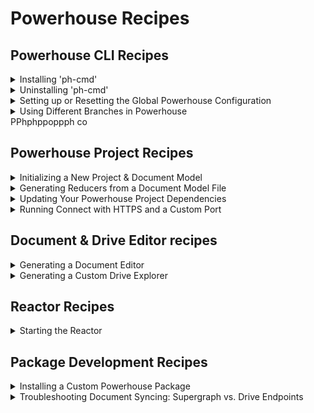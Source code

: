 # Powerhouse Recipes

## Powerhouse CLI Recipes

<details>
<summary>Installing 'ph-cmd'</summary>

# How to Install Powerhouse CLI

## Problem Statement
You need to install the Powerhouse CLI (`ph-cmd`) to create and manage Powerhouse projects.

## Prerequisites
- node.js 22 installed
- pnpm package manager installed
- Terminal or command prompt access

## Solution

### Step 1: Install the CLI globally
```bash
pnpm install -g ph-cmd
```

### Step 2: Verify the installation
```bash
ph-cmd --version
```

### Optional: Install specific versions
```bash
# For the staging version
pnpm install -g ph-cmd@staging

# For a specific version
pnpm install -g ph-cmd@<version>
```

## Expected Outcome
- Powerhouse CLI (`ph-cmd`) installed globally on your system
- Access to all Powerhouse CLI commands for project creation and management

## Common Issues and Solutions
- Issue: Permission errors during installation
  - Solution: Use `sudo` on Unix-based systems or run as administrator on Windows
- Issue: Version conflicts
  - Solution: Clean your system using the uninstallation recipe before installing a new version

## Related Recipes
- Uninstalling 'ph-cmd'
- Creating a New Document Model
- Initializing a Powerhouse Project

## Further Reading
- [Powerhouse Builder Tools](/docs/academy/Create/BuilderTools)
</details>

<details>
<summary>Uninstalling 'ph-cmd'</summary>

# How to Uninstall Powerhouse CLI

## Problem Statement
You want to perform a clean installation of the Powerhouse CLI.

## Prerequisites
- Powerhouse CLI (`ph-cmd`) installed
- A terminal or IDE

## Solution

### Step 1: Uninstall `ph-cmd`
```bash
pnpm uninstall -g ph-cmd   
```

### Step 2: Remove the global setups folder 
```bash
rm -rf ~/.ph 
```

## Expected Outcome
- Your system should now be clean from the Powerhouse CLI

## Common Issues and Solutions
- Issue: Outdated version
  - Solution: Uninstall and reinstall the Powerhouse CLI

## Related Recipes
- (Details to be added)

## Further Reading
- [Powerhouse Builder Tools](/docs/academy/Create/BuilderTools)
- [Create A New Powerhouse Project](/docs/academy/Create/ToDoList/CreateNewPowerhouseProject)
</details>

<details>
<summary>Setting up or Resetting the Global Powerhouse Configuration</summary>

# How to Set Up or Reset the Global Powerhouse Configuration

## Problem Statement
You need to initialize the global Powerhouse configuration for the first time, or reset it to resolve issues or start fresh. This might also involve switching to a specific dependency environment like staging.

## Prerequisites
- Powerhouse CLI (`ph-cmd`) installed
- Terminal or command prompt access

## Solution

### Step 1: (Optional) Remove Existing Configuration
If you suspect issues with your current global setup or want a completely clean slate, remove the existing global configuration directory. **Skip this if setting up for the first time.**
```bash
# Use with caution: this removes your global settings and downloaded dependencies.
rm -rf ~/.ph
```

### Step 2: Set Up Global Defaults
Initialize the default global project configuration.
```bash
ph setup-globals
```

### Step 3: (Optional) Switch to a Specific Environment (e.g., Staging)
If you need to use non-production dependencies, switch the global environment.
```bash
# Switch to staging dependencies
ph use staging

# Or switch back to the latest stable versions
# ph use latest
```

## Expected Outcome
- A `~/.ph` directory is created or reset.
- The global project is configured, potentially using the specified environment (e.g., staging).
- You are ready to initialize or work with Powerhouse projects using the defined global settings.

## Common Issues and Solutions
- Issue: Commands fail after removing `~/.ph`.
  - Solution: Ensure you run `ph setup-globals` afterwards.
- Issue: Need to use specific local dependencies globally.
  - Solution: Use `ph use local /path/to/local/packages`.

## Related Recipes
- Installing 'ph-cmd'
- Uninstalling 'ph-cmd'
- Using/Switching Between Different Environments for Your Powerhouse Project

## Further Reading
- [Powerhouse Builder Tools](/docs/academy/Create/BuilderTools)
- [GraphQL Schema Best Practices](/docs/academy/WorkWithData/GraphQLAtPowerhouse)
</details>

<details>
<summary>Using Different Branches in Powerhouse</summary>

# How to Use Different Branches in Powerhouse

## Problem Statement
You need to access experimental features, bugfixes, or development versions of Powerhouse components that aren't yet available in the stable release.

## Prerequisites
- Terminal or command prompt access
- pnpm package manager installed
- Node.js 22 installed

## Solution

### Step 1: Install CLI with Specific Branch
Choose the appropriate installation command based on your needs:

```bash
# For latest stable version
pnpm install -g ph-cmd

# For development version
pnpm install -g ph-cmd@dev

# For staging version
pnpm install -g ph-cmd@staging
```

### Step 2: Initialize Project with Specific Branch
When creating a new project, you can specify which branch to use:

```bash
# Use latest stable version of the boilerplate
ph init

# Use development version of the boilerplate
ph init --dev

# Use staging version of the boilerplate
ph init --staging
```

### Step 3: Switch Dependencies for Existing Project
For existing projects, you can switch all dependencies to different versions:

```bash
# Switch to latest production versions
ph use

# Switch to development versions
ph use dev

# Switch to production versions
ph use prod
```

## Expected Outcome
- Access to the specified version of Powerhouse components
- Ability to test experimental features or bugfixes
- Project configured with the chosen branch's dependencies

## Common Issues and Solutions
- Issue: Experimental features not working as expected
  - Solution: This is normal as these versions may contain untested features. Consider switching back to stable versions if issues persist.
- Issue: Version conflicts between components
  - Solution: Ensure all components are using the same branch version. Use `ph use` commands to synchronize versions.

## Related Recipes
- Installing 'ph-cmd'
- Updating Your Powerhouse Project Dependencies
- Setting up or Resetting the Global Powerhouse Configuration

## Further Reading
- [Powerhouse Builder Tools](/docs/academy/Create/BuilderTools)
</details>
PPhphppoppph co

## Powerhouse Project Recipes

<details>
<summary>Initializing a New Project & Document Model</summary>

# How to Initialize a new project and document model

## Problem Statement
You need to create a new, empty document model within a Powerhouse project using the local Connect application (Studio mode) to represent a workflow of a business process.

## Prerequisites
- Powerhouse CLI (`ph-cmd`) installed
- A Powerhouse project initialized (see [Initializing a Powerhouse Project Recipe](#powerhouse-cli-recipes)) or follow Step 1 & 2 below.
- Access to a terminal or command prompt
- A web browser

## Solution

### Step 1: Initialize a Powerhouse Project (if needed)
If you haven't already, create a new Powerhouse project:
```bash
ph init
# Follow the prompts to name your project
```

### Step 2: Navigate to Project Directory
Change your current directory to the newly created project folder:
```bash
cd <yourprojectname>
```

### Step 3: Start the Local Connect Application
Run the `connect` command to start the local development environment:
```bash
ph connect
```
Wait for the output indicating the server is running (e.g., `Local: http://localhost:3000/`).

### Step 4: Open Connect in Browser
A browser window should open automatically to `http://localhost:3000/`. If not, navigate there manually.

### Step 5: Access Your Local Drive
Click on your local drive displayed on the Connect interface.

### Step 6: Create the Document Model
In the "New Document" section at the bottom of the page, click the `DocumentModel` button.

## Expected Outcome
- An empty document model is created and opened in the Document Model Editor within the Connect application.
- You are ready to start defining the schema and logic for your new model.

## Common Issues and Solutions
- Issue: `ph connect` command fails.
  - Solution: Ensure `ph-cmd` is installed correctly (`ph-cmd --version`). Check for port conflicts if `3000` is already in use. Make sure you are inside the project directory created by `ph init`.
- Issue: Browser window doesn't open automatically.
  - Solution: Manually open `http://localhost:3000/` in your browser.
- Issue: Cannot find the `DocumentModel` button.
  - Solution: Ensure you have navigated into your local drive within the Connect application first.

## Related Recipes
- Initializing a Powerhouse Project (Covered in Powerhouse CLI Recipes)
- Designing a Document Model Schema (WIP)
- Implementing Document Model Reducers (Details to be added)

## Further Reading
- [Domain Modeling Guide](/docs/domain-modeling)
- [GraphQL Schema Best Practices](/docs/academy/WorkWithData/GraphQLAtPowerhouse)
</details>

<details>
<summary>Generating Reducers from a Document Model File</summary>

# How to Generate Reducers from a Document Model File

## Problem Statement
You have a Powerhouse Document Model defined in a `.phdm` or `.phdm.zip` file and need to generate the corresponding reducer functions for your project.

## Prerequisites
- Powerhouse CLI (`ph-cmd`) installed
- A Powerhouse project initialized (`ph init`)
- A `.phdm` or `.phdm.zip` file containing your document model definition, placed in your project (e.g., at the root).

## Solution

### Step 1: Navigate to Project Directory
Ensure your terminal is in the root directory of your Powerhouse project.
```bash
cd <yourprojectname>
```

### Step 2: Run the Generate Command
Execute the `ph generate` command, providing the path to your document model file.
```bash
# Replace todo.phdm.zip with the actual filename/path of your model
ph generate todo.phdm.zip
```

### Step 3: Integrate Generated Code
The command will output the generated reducer scaffolding code in the designated folders. 

## Expected Outcome
- Reducer functions corresponding to the operations defined in your document model are generated.
- The generated code is ready to be integrated into your project's state management logic.

## Common Issues and Solutions


## Related Recipes
- Initializing a New Project & Document Model
- Generating a Document Editor

## Further Reading
- [Domain Modeling Guide](/docs/domain-modeling)

</details>

<details>
<summary>Updating Your Powerhouse Project Dependencies</summary>

### The Update Command
The update command allows you to update your Powerhouse dependencies to their latest versions based on the version ranges specified in your package.json.

```bash
ph update [options]
```

**Examples**
#### Update dependencies based on package.json ranges
```bash
ph update
```

#### Force update to latest dev versions
```bash
ph update --force dev
```

#### Force update to latest stable versions
```bash
ph update --force prod
```

#### Use a specific package manager
```bash
ph update --package-manager pnpm
```
</details>

<details>
<summary>Running Connect with HTTPS and a Custom Port</summary>

# How to Run Connect with HTTPS and a Custom Port

## Problem Statement
You need to run the local Powerhouse Connect application using HTTPS, possibly on a different port than the default, for scenarios like testing on a remote server (e.g., EC2) or complying with specific network requirements.

## Prerequisites
- Powerhouse CLI (`ph-cmd`) installed
- A Powerhouse project initialized (`ph init`)
- Potentially, valid SSL/TLS certificates if running in a non-localhost environment that requires trusted HTTPS. (The `--https` flag may use self-signed certificates for local development).

## Solution

### Step 1: Navigate to Project Directory
Ensure your terminal is in the root directory of your Powerhouse project.
```bash
cd <yourprojectname>
```

### Step 2: Run Connect with Flags
Execute the `ph connect` command, adding the `--https` flag to enable HTTPS and the `--port` flag followed by the desired port number.
```bash
# Example using port 8442
ph connect --port 8442 --https
```

### Step 3: Access Connect
Open your web browser and navigate to the specified address. Remember to use `https` and include the custom port.
```
https://<your-hostname-or-ip>:<port>
# Example: https://localhost:8442
# Example: https://my-ec2-instance-ip:8442
```
You might encounter a browser warning about the self-signed certificate; you may need to accept the risk to proceed for local/development testing.

## Expected Outcome
- The Powerhouse Connect application starts and serves traffic over HTTPS on the specified port.
- You can access the Connect interface securely using the `https` protocol.

## Common Issues and Solutions
- Issue: Browser shows security warnings (e.g., "Your connection is not private").
  - Solution: This is expected when using the default self-signed certificate generated by `--https`. For development or internal testing, you can usually proceed by accepting the risk. For production or public-facing scenarios, configure Connect with properly signed certificates (consult Powerhouse documentation for advanced configuration).
- Issue: Port conflict (e.g., `"Port <port> is already in use"`).
  - Solution: Choose a different port number that is not currently occupied by another application.
- Issue: Cannot access Connect from a remote machine.
  - Solution: Ensure the port is open in any firewalls (on the server and potentially network firewalls). Verify you are using the correct public IP address or hostname of the machine running Connect.

## Related Recipes
- Initializing a New Project & Document Model

## Further Reading
- [Powerhouse Builder Tools](/docs/academy/Create/BuilderTools)
- [GraphQL Schema Best Practices](/docs/academy/WorkWithData/GraphQLAtPowerhouse)
</details>


## Document & Drive Editor recipes

<details>
<summary>Generating a Document Editor</summary>

# How to Generate a Document Editor

## Problem Statement
You have a Powerhouse document model and need to create a user interface (editor) for it to be used within the Connect application.

## Prerequisites
- Powerhouse CLI (`ph-cmd`) installed
- A Powerhouse project initialized (`ph init`)
- A document model generated or defined within the project (e.g., in the `document-models` directory).

## Solution

### Step 1: Navigate to Project Directory
Ensure your terminal is in the root directory of your Powerhouse project.
```bash
cd <yourprojectname>
```

### Step 2: Generate the Editor Template
Run the `generate` command, specifying the editor name (usually matching the document model name) and the associated document type.

```bash
# Replace <ModelName> with the name of your document model (e.g., ToDoList)
# Replace <docType> with the identifier for your document (e.g., powerhouse/todolist)
ph generate --editor <ModelName> --document-types <docType>
```

## Expected Outcome
- A new directory is created under `editors/` (e.g., `editors/<model-name>/`).
- An `editor.tsx` file is generated within that directory, containing a basic template for your document editor.
- You can now customize `editor.tsx` to build your desired UI using HTML, Tailwind CSS, or custom CSS.

## Related Recipes
- Initializing a New Project & Document Model
- Generating a Custom Drive Explorer

## Further Reading
- [Build a Todo-list Editor](/docs/academy/BuildingUserExperiences/BuildToDoListEditor)
</details>

<details>
<summary>Generating a Custom Drive Explorer</summary>

# How to Generate a Custom Drive Explorer (Drive App)

## Problem Statement
You need a custom, application-like interface to browse, organize, or interact with specific types of documents stored within a Powerhouse drive, going beyond the standard file listing.

## Prerequisites
- Powerhouse CLI (`ph-cmd`) installed
- A Powerhouse project initialized (`ph init`)

## Solution

### Step 1: Navigate to Project Directory
Ensure your terminal is in the root directory of your Powerhouse project.
```bash
cd <yourprojectname>
```

### Step 2: Generate the Drive Explorer Template
Run the `generate` command, specifying the `--drive-editor` flag and a name for your drive explorer application.

```bash
# Replace <drive-app-name> with a suitable name for your drive explorer (e.g., todo-drive-explorer)
ph generate --drive-editor <drive-app-name>
```

## Expected Outcome
- A new directory is created under `editors/` (e.g., `editors/<drive-app-name>/`).
- Template files (`EditorContainer.tsx`, components, hooks, etc.) are generated within that directory, providing a basic structure for a drive explorer.
- You can now customize these files to create your specific drive interface, potentially removing default components and adding custom views relevant to your document models.
- Remember to update your `powerhouse.manifest.json` to register the new app.

## Related Recipes
- Generating a Document Editor

## Further Reading
- [Build a Drive-Explorer](/docs/academy/BuildingUserExperiences/BuildingADriveExplorer)
</details>

## Reactor Recipes

<details>
<summary>Starting the Reactor</summary>

# How to Start the Powerhouse Reactor

## Problem Statement
You need to start the Powerhouse Reactor, the local service responsible for processing document model operations and managing state, typically for testing or development purposes.

## Prerequisites
- Powerhouse CLI (`ph-cmd`) installed
- A Powerhouse project initialized (`ph init`)
- You are in the root directory of your Powerhouse project.

## Solution

### Step 1: Navigate to Project Directory (if needed)
Ensure your terminal is in the root directory of your Powerhouse project.
```bash
cd <yourprojectname>
```

### Step 2: Run the Reactor Command
Execute the `ph reactor` command.
```bash
ph reactor
```

## Expected Outcome
- The Reactor service starts, typically listening on `localhost:4001`.
- You will see log output indicating the reactor is running and ready to process operations.
- A GraphQL endpoint is usually available at `http://localhost:4001/graphql` for direct interaction and testing.

## Common Issues and Solutions
- Issue: Reactor fails to start, mentioning port conflicts.
  - Solution: Ensure port `4001` (or the configured reactor port) is not already in use by another application. Stop the conflicting application or configure the reactor to use a different port (if possible, check documentation).
- Issue: Errors related to storage or configuration.
  - Solution: Check the `powerhouse.manifest.json` and any reactor-specific configuration files for errors. Ensure storage providers (like local disk) are accessible and configured correctly.

## Related Recipes
- Initializing a New Project & Document Model
- Testing with GraphQL (Details to be added)

</details>

## Package Development Recipes

<details>
<summary>Installing a Custom Powerhouse Package</summary>

# How to Install a Custom Powerhouse Package

## Problem Statement
You have developed and published a Powerhouse package (containing document models, editors, etc.) to npm, or you have a local package, and you need to install it into another Powerhouse project.

## Prerequisites
- Powerhouse CLI (`ph-cmd`) installed
- A Powerhouse project initialized (`ph init`) where you want to install the package.
- The custom package is either published to npm or available locally.

## Solution

### Step 1: Navigate to the Target Project Directory
Ensure your terminal is in the root directory of the Powerhouse project where you want to install the package.
```bash
cd <your-target-project-name>
```

### Step 2: Install the Package
Use the `ph install` command followed by the package name (if published to npm) or the path to the local package.

**For npm packages:**
```bash
# Replace <your-package-name> with the actual name on npm
ph install <your-package-name>
```

**For local packages (using a relative or absolute path):**
```bash
# Example using a relative path
ph install ../path/to/my-local-package

# Example using an absolute path
ph install /Users/you/dev/my-local-package
```

### Step 3: Verify Installation
Check your project's `package.json` and `powerhouse.manifest.json` to ensure the package dependency has been added correctly. Run `ph connect` to see if the components from the installed package are available.

## Expected Outcome
- The custom Powerhouse package is downloaded and installed into your project's dependencies.
- The `powerhouse.manifest.json` is updated (if necessary) to reflect the installed package.
- Document models, editors, drive explorers, or other components from the package become available within the target project.

## Common Issues and Solutions
- Issue: Package not found (npm).
  - Solution: Double-check the package name for typos. Ensure the package is published and accessible on npm.
- Issue: Path not found (local).
  - Solution: Verify the relative or absolute path to the local package directory is correct.
- Issue: Conflicts with existing project components or dependencies.
  - Solution: Resolve version conflicts or naming collisions as needed. Review the installed package's structure and dependencies.

## Related Recipes
- Publishing a Powerhouse Package (Details to be added)
- Initializing a Powerhouse Project

</details>

<details>
<summary>Troubleshooting Document Syncing: Supergraph vs. Drive Endpoints</summary>

# Troubleshooting Document Syncing: Supergraph vs. Drive Endpoints

## Problem Statement
You've created or modified documents within a specific drive using Powerhouse Connect, but when you query the main GraphQL endpoint (`http://localhost:4001/graphql`), you don't see the changes or the documents you expected. This can lead to confusion about whether data is being synced correctly.

## Prerequisites
- Powerhouse CLI (`ph-cmd`) installed.
- A Powerhouse project initialized (`ph init`).
- The Powerhouse Reactor is running (`ph reactor`).
- Powerhouse Connect is running (`ph connect`).
- You have attempted to create or modify documents in a drive (e.g., a "finances" drive).

## Solution

Understanding the different GraphQL endpoints in Powerhouse is crucial for effective troubleshooting:

1.  **The Supergraph Endpoint (`http://localhost:4001/graphql`):**
    *   This is the main entry point for the supergraph, which combines various subgraphs (e.g., system information, user accounts, etc.).
    *   While you can query many things here, it's generally **not** the endpoint for direct, real-time document content operations like `pushUpdates` for a specific drive.

2.  **Drive-Specific Endpoints (e.g., `http://localhost:4001/d/<driveId>` or `http://localhost:4001/d/<driveId>/graphql`):**
    *   Each drive (e.g., "finances", "mydocs") has its own dedicated endpoint.
    *   Operations that modify or directly interact with the content of a specific drive, such as creating new documents or pushing updates, are typically handled by this endpoint.
    *   When you interact with documents in Powerhouse Connect, it communicates with these drive-specific endpoints.

**Troubleshooting Steps:**

1.  **Identify the Correct Endpoint:**
    *   As illustrated in the scenario where a user was looking for documents in a "finances" drive, the key realization was needing to interact with the `http://localhost:4001/d/finances` endpoint for document-specific operations, not just `http://localhost:4001/graphql`.

2.  **Inspect Network Requests:**
    *   Open your browser's developer tools (usually by pressing F12) and go to the "Network" tab.
    *   Perform an action in Powerhouse Connect that involves a document (e.g., creating, saving).
    *   Look for GraphQL requests. You'll often see operations like `pushUpdates`.
    *   Examine the "Request URL" or "Path" for these requests. You'll likely see they are being sent to a drive-specific endpoint (e.g., `/d/finances`, `/d/powerhouse`).
    *   The payload might show `operationName: "pushUpdates"`, confirming a document modification attempt.

3.  **Querying Drive Data:**
    *   If you want to query the state of documents within a specific drive via GraphQL, ensure you are targeting that drive's GraphQL endpoint (often `http://localhost:4001/d/<driveId>/graphql` or through specific queries available on the main supergraph that reference the drive). The exact query structure will depend on your document models.

4.  **Clear Caches and Reset (If Necessary):**
    *   Sometimes, old state or cached data can cause confusion. As a general troubleshooting step if issues persist:
        *   Try deleting the `.ph` folder in your user's home directory (`~/.ph`). This folder stores global Powerhouse configurations and cached dependencies. 
        *   Clear browser storage (localStorage, IndexedDB) for the Connect application.

## Expected Outcome
- You can correctly identify which GraphQL endpoint to use for different types of queries and operations.
- You understand that document-specific operations (like creating or updating documents in a drive) are typically handled by drive-specific endpoints.
- You can use browser developer tools to inspect network requests and confirm which endpoints Powerhouse Connect is using.
- Documents sync as expected, and you can retrieve their state by querying the appropriate endpoint.

## Common Issues and Solutions
-   **Issue:** Documents created in Connect don't appear when querying `http://localhost:4001/graphql`.
    -   **Solution:** You are likely querying the general supergraph. For document-specific data, ensure you are targeting the drive's endpoint (e.g., `http://localhost:4001/d/<driveId>`) or using queries designed to fetch data from specific drives. Inspect Connect's network activity to see the endpoint it uses for `pushUpdates`.
-   **Issue:** Persistent syncing problems or unexpected behavior after trying the above.
    -   **Solution:** Consider cleaning the global Powerhouse setup by removing `~/.ph` (and running `ph setup-globals` again) and clearing browser/Connect storage to ensure a fresh start.


## Further Reading
- [Working with Supergraphs](/docs/academy/WorkWithData/WorkingWithSubgraphs/WorkingWithSupergraph)
</details>